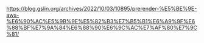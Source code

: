 https://blog.gslin.org/archives/2022/10/03/10895/prerender-%E5%BE%9E-aws-%E6%90%AC%E5%9B%9E%E5%82%B3%E7%B5%B1%E6%A9%9F%E6%88%BF%E7%9A%84%E6%88%90%E6%9C%AC%E7%AF%80%E7%9C%81/